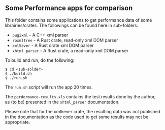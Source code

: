 ## Some Performance apps for comparison

This folder contains some applications to get performance data of some librairies/crates. The followings can be found here in sub-folders:

- `pugixml` - A C++ xml parser
- `roxmltree` - A Rust crate, read-only xml DOM parser
- `xml5ever` - A Rust crate xml DOM parser
- `xhtml_parser` - A Rust crate, a read-only xml DOM parser

To build and run, do the following:

```
$ cd <sub-solder>
$ ./build.sh
$ ./run.sh
```

The `run.sh` script will run the app 20 times.

The `perdormance-results.xls` contains the test results done by the author, as (to be) presented in the `xhtml_parser` documentation.

Please note that for the xml5ever crate, the resulting data was not published in the documentation as the code used to get some results may not be appropriate.
